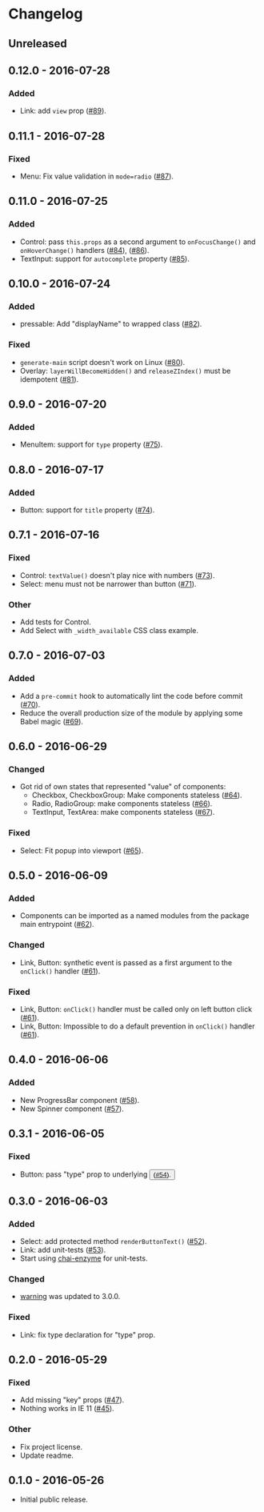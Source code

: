 # Changelog

## Unreleased

## 0.12.0 - 2016-07-28

### Added

- Link: add `view` prop ([#89](https://github.com/narqo/react-islands/pull/89)).

## 0.11.1 - 2016-07-28

### Fixed

- Menu: Fix value validation in `mode=radio` ([#87](https://github.com/narqo/react-islands/pull/87)).

## 0.11.0 - 2016-07-25

### Added

- Control: pass `this.props` as a second argument to `onFocusChange()` and `onHoverChange()` handlers ([#84](https://github.com/narqo/react-islands/pull/84)), ([#86](https://github.com/narqo/react-islands/pull/86)).
- TextInput: support for `autocomplete` property ([#85](https://github.com/narqo/react-islands/pull/85)).

## 0.10.0 - 2016-07-24

### Added

- pressable: Add "displayName" to wrapped class ([#82](https://github.com/narqo/react-islands/pull/82)).

### Fixed

- `generate-main` script doesn't work on Linux ([#80](https://github.com/narqo/react-islands/pull/80)).
- Overlay: `layerWillBecomeHidden()` and `releaseZIndex()` must be idempotent ([#81](https://github.com/narqo/react-islands/pull/81)).

## 0.9.0 - 2016-07-20

### Added

- MenuItem: support for `type` property ([#75](https://github.com/narqo/react-islands/pull/75)).

## 0.8.0 - 2016-07-17

### Added

- Button: support for `title` property ([#74](https://github.com/narqo/react-islands/pull/74)).

## 0.7.1 - 2016-07-16

### Fixed

- Control: `textValue()` doesn't play nice with numbers ([#73](https://github.com/narqo/react-islands/pull/73)).
- Select: menu must not be narrower than button ([#71](https://github.com/narqo/react-islands/pull/71)).

### Other

- Add tests for Control.
- Add Select with `_width_available` CSS class example.

## 0.7.0 - 2016-07-03

### Added

- Add a `pre-commit` hook to automatically lint the code before commit ([#70](https://github.com/narqo/react-islands/pull/70)).
- Reduce the overall production size of the module by applying some Babel magic ([#69](https://github.com/narqo/react-islands/pull/69)).

## 0.6.0 - 2016-06-29

### Changed

* Got rid of own states that represented "value" of components:
  - Checkbox, CheckboxGroup: Make components stateless ([#64](https://github.com/narqo/react-islands/pull/64)).
  - Radio, RadioGroup: make components stateless ([#66](https://github.com/narqo/react-islands/pull/66)).
  - TextInput, TextArea: make components stateless ([#67](https://github.com/narqo/react-islands/pull/67)).

### Fixed

* Select: Fit popup into viewport ([#65](https://github.com/narqo/react-islands/pull/65)).

## 0.5.0 - 2016-06-09

### Added

* Components can be imported as a named modules from the package main entrypoint ([#62](https://github.com/narqo/react-islands/pull/62)).

### Changed

* Link, Button: synthetic event is passed as a first argument to the `onClick()` handler ([#61](https://github.com/narqo/react-islands/pull/61)).

### Fixed

* Link, Button: `onClick()` handler must be called only on left button click ([#61](https://github.com/narqo/react-islands/pull/61)).
* Link, Button: Impossible to do a default prevention in `onClick()` handler ([#61](https://github.com/narqo/react-islands/pull/61)).

## 0.4.0 - 2016-06-06

### Added

* New ProgressBar component ([#58](https://github.com/narqo/react-islands/pull/58)).
* New Spinner component ([#57](https://github.com/narqo/react-islands/pull/57)).

## 0.3.1 - 2016-06-05

### Fixed

* Button: pass "type" prop to underlying <button> ([#54](https://github.com/narqo/react-islands/issues/54)).

## 0.3.0 - 2016-06-03

### Added

* Select: add protected method `renderButtonText()` ([#52](https://github.com/narqo/react-islands/issues/47)).
* Link: add unit-tests ([#53](https://github.com/narqo/react-islands/pull/53)).
* Start using [chai-enzyme](https://www.npmjs.com/package/chai-enzyme) for unit-tests.

### Changed

* [warning](https://www.npmjs.com/package/warning) was updated to 3.0.0.

### Fixed

* Link: fix type declaration for "type" prop.

## 0.2.0 - 2016-05-29

### Fixed

* Add missing "key" props ([#47](https://github.com/narqo/react-islands/issues/47)).
* Nothing works in IE 11 ([#45](https://github.com/narqo/react-islands/issues/45)).

### Other

* Fix project license.
* Update readme.

## 0.1.0 - 2016-05-26

* Initial public release.

